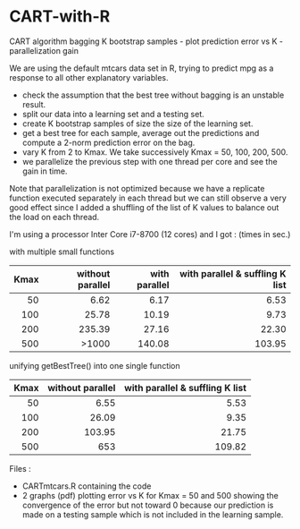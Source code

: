 # CART-with-R
CART algorithm bagging K bootstrap samples - plot prediction error vs K -  parallelization gain

We are using the default mtcars data set in R, trying to predict mpg as a response to all other explanatory variables.
- check the assumption that the best tree without bagging is an unstable result.
- split our data into a learning set and a testing set.
- create K bootstrap samples of size the size of the learning set.
- get a best tree for each sample, average out the predictions and compute a 2-norm prediction error on the bag.
- vary K from 2 to Kmax. We take successively Kmax = 50, 100, 200, 500.
- we parallelize the previous step with one thread per core and see the gain in time.

Note that parallelization is not optimized because we have a replicate function executed separately in each thread but we can still observe a very good effect since I added a shuffling of the list of K values to balance out the load on each thread.

I'm using a processor Inter Core i7-8700 (12 cores) and I got : (times in sec.)

with multiple small functions

| Kmax | without parallel | with parallel | with parallel & suffling K list |
|-----:|-----------------:|--------------:|--------------------------------:|
|50|6.62|6.17|6.53|
|100|25.78|10.19|9.73|
|200|235.39|27.16|22.30|
|500|>1000|140.08|103.95|

unifying getBestTree() into one single function

| Kmax | without parallel | with parallel & suffling K list |
|-----:|-----------------:|--------------------------------:|
|50|6.55|5.53|
|100|26.09|9.35|
|200|103.95|21.75|
|500|653|109.82|

Files :
- CARTmtcars.R containing the code
- 2 graphs (pdf) plotting error vs K for Kmax = 50 and 500 showing the convergence of the error but not toward 0 because our prediction is made on a testing sample which is not included in the learning sample. 
